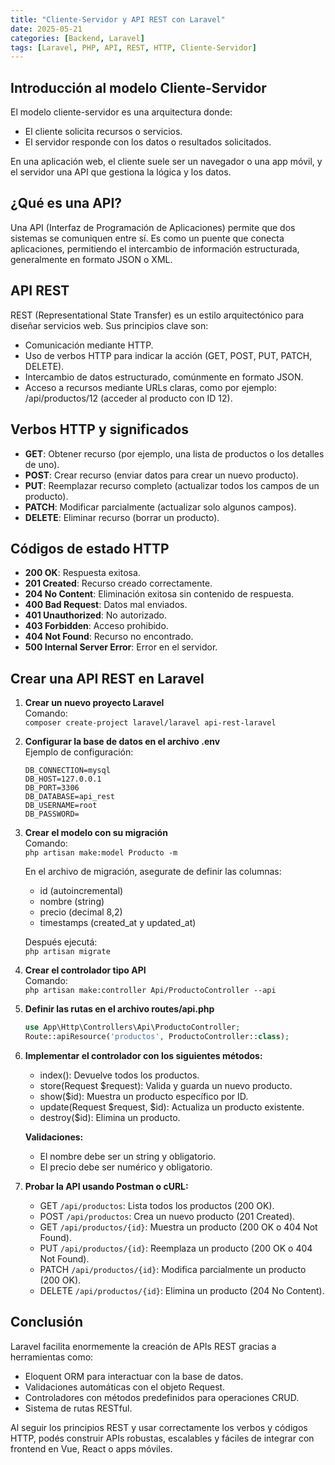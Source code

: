 ```yaml
---
title: "Cliente-Servidor y API REST con Laravel"
date: 2025-05-21
categories: [Backend, Laravel]
tags: [Laravel, PHP, API, REST, HTTP, Cliente-Servidor]
---
```


## Introducción al modelo Cliente-Servidor

El modelo cliente-servidor es una arquitectura donde:

- El cliente solicita recursos o servicios.
- El servidor responde con los datos o resultados solicitados.

En una aplicación web, el cliente suele ser un navegador o una app móvil, y el servidor una API que gestiona la lógica y los datos.

## ¿Qué es una API?

Una API (Interfaz de Programación de Aplicaciones) permite que dos sistemas se comuniquen entre sí. Es como un puente que conecta aplicaciones, permitiendo el intercambio de información estructurada, generalmente en formato JSON o XML.

## API REST

REST (Representational State Transfer) es un estilo arquitectónico para diseñar servicios web. Sus principios clave son:

- Comunicación mediante HTTP.
- Uso de verbos HTTP para indicar la acción (GET, POST, PUT, PATCH, DELETE).
- Intercambio de datos estructurado, comúnmente en formato JSON.
- Acceso a recursos mediante URLs claras, como por ejemplo:  
  /api/productos/12 (acceder al producto con ID 12).

## Verbos HTTP y significados

- **GET**: Obtener recurso (por ejemplo, una lista de productos o los detalles de uno).
- **POST**: Crear recurso (enviar datos para crear un nuevo producto).
- **PUT**: Reemplazar recurso completo (actualizar todos los campos de un producto).
- **PATCH**: Modificar parcialmente (actualizar solo algunos campos).
- **DELETE**: Eliminar recurso (borrar un producto).

## Códigos de estado HTTP

- **200 OK**: Respuesta exitosa.
- **201 Created**: Recurso creado correctamente.
- **204 No Content**: Eliminación exitosa sin contenido de respuesta.
- **400 Bad Request**: Datos mal enviados.
- **401 Unauthorized**: No autorizado.
- **403 Forbidden**: Acceso prohibido.
- **404 Not Found**: Recurso no encontrado.
- **500 Internal Server Error**: Error en el servidor.

## Crear una API REST en Laravel

1. **Crear un nuevo proyecto Laravel**  
   Comando:  
   `composer create-project laravel/laravel api-rest-laravel`

2. **Configurar la base de datos en el archivo .env**  
   Ejemplo de configuración:

   ```
   DB_CONNECTION=mysql
   DB_HOST=127.0.0.1
   DB_PORT=3306
   DB_DATABASE=api_rest
   DB_USERNAME=root
   DB_PASSWORD=
   ```

3. **Crear el modelo con su migración**  
   Comando:  
   `php artisan make:model Producto -m`

   En el archivo de migración, asegurate de definir las columnas:
   - id (autoincremental)
   - nombre (string)
   - precio (decimal 8,2)
   - timestamps (created_at y updated_at)

   Después ejecutá:  
   `php artisan migrate`

4. **Crear el controlador tipo API**  
   Comando:  
   `php artisan make:controller Api/ProductoController --api`

5. **Definir las rutas en el archivo routes/api.php**

   ```php
   use App\Http\Controllers\Api\ProductoController;
   Route::apiResource('productos', ProductoController::class);
   ```

6. **Implementar el controlador con los siguientes métodos:**

   - index(): Devuelve todos los productos.
   - store(Request $request): Valida y guarda un nuevo producto.
   - show($id): Muestra un producto específico por ID.
   - update(Request $request, $id): Actualiza un producto existente.
   - destroy($id): Elimina un producto.

   **Validaciones:**
   - El nombre debe ser un string y obligatorio.
   - El precio debe ser numérico y obligatorio.

7. **Probar la API usando Postman o cURL:**

   - GET `/api/productos`: Lista todos los productos (200 OK).
   - POST `/api/productos`: Crea un nuevo producto (201 Created).
   - GET `/api/productos/{id}`: Muestra un producto (200 OK o 404 Not Found).
   - PUT `/api/productos/{id}`: Reemplaza un producto (200 OK o 404 Not Found).
   - PATCH `/api/productos/{id}`: Modifica parcialmente un producto (200 OK).
   - DELETE `/api/productos/{id}`: Elimina un producto (204 No Content).

## Conclusión

Laravel facilita enormemente la creación de APIs REST gracias a herramientas como:

- Eloquent ORM para interactuar con la base de datos.
- Validaciones automáticas con el objeto Request.
- Controladores con métodos predefinidos para operaciones CRUD.
- Sistema de rutas RESTful.

Al seguir los principios REST y usar correctamente los verbos y códigos HTTP, podés construir APIs robustas, escalables y fáciles de integrar con frontend en Vue, React o apps móviles.